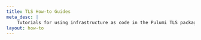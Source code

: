 ```yaml
---
title: TLS How-to Guides
meta_desc: |
    Tutorials for using infrastructure as code in the Pulumi TLS package
layout: how-to
---
```

